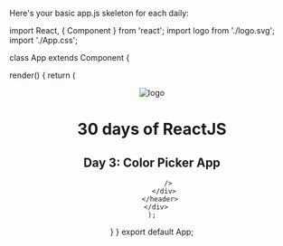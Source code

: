 Here's your basic app.js skeleton for each daily:

import React, { Component } from 'react';
import logo from './logo.svg';
import './App.css';

class App extends Component {

  render() {
    return (
      <div className="App">
        <header className="App-header">
          <img src={logo} className="App-logo" alt="logo" />
        <h1>30 days of ReactJS</h1>
        <h2>Day 3: Color Picker App</h2>
          <div className="container">
            
            />
          </div>
        </header>
      </div>
    );
  }
}
export default App;
